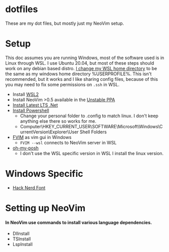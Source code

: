 # dotfiles
These are my dot files, but mostly just my NeoVim setup.

# Setup
This doc assumes you are running Windows, most of the software used is in Linux through WSL. I use Ubuntu 20.04, but most of these steps should work on any debian based distro.
[I change my WSL home directory](https://superuser.com/questions/1132626/changing-home-directory-of-user-on-windows-subsystem-for-linux) to be the same as my windows home directory %USERPROFILE%. This isn't recommended, but it works and I like sharing config files, because of this you may need to fix some permissions on ```.ssh``` in WSL.

* Install [WSL2](https://docs.microsoft.com/en-us/windows/wsl/install) 
* Install NeoVim >0.5 available in the [Unstable PPA](https://launchpad.net/~neovim-ppa/+archive/ubuntu/unstable)
* [Install Latest LTS .Net](https://docs.microsoft.com/en-us/dotnet/core/install/linux-ubuntu)
* [Install Powershell](https://docs.microsoft.com/en-us/powershell/scripting/install/installing-powershell-on-linux?view=powershell-7)
   * Change your personal folder to .config to match linux. I don't keep anything else there so works for me.
   * Computer\HKEY_CURRENT_USER\SOFTWARE\Microsoft\Windows\CurrentVersion\Explorer\User Shell Folders
* [FVIM](https://github.com/yatli/fvim) as vim gui in Windows
    * ```FVIM --wsl``` connects to NeoVim server in WSL
* [oh-my-posh](https://ohmyposh.dev/docs/linux)
   * I don't use the WSL specific version in WSL I install the linux version.

# Windows Specific
* [Hack Nerd Font](https://github.com/ryanoasis/nerd-fonts)

# Setting up NeoVim
#### In NeoVim use commands to install various language dependencies.
* DIInstall
* TSInstall
* LspInstall
